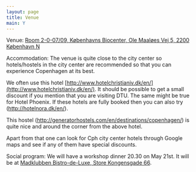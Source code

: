 ```yaml
---
layout: page
title: Venue
main: Y
---
```


Venue: [Room 2-0-07/09, Københavns Biocenter, Ole Maaløes Vej 5, 2200 København N](https://www.google.dk/maps/place/K%C3%B8benhavns+Biocenter/@55.6992475,12.5573086,17z/data=!4m2!3m1!1s0x0000000000000000:0x80626043049de15e)

Accommodation: The venue is quite close to the city center so hotels/hostels in the city center are recommended so that you can experience Copenhagen at its best.

We often use this hotel [http://www.hotelchristianiv.dk/en/](http://www.hotelchristianiv.dk/en/). It should be possible to get a small discount if you mention that you are visiting DTU. The same might be true for Hotel Phoenix. If these hotels are fully booked then you can also try (http://hotelnora.dk/en/).

This hostel (http://generatorhostels.com/en/destinations/copenhagen/) is quite nice and around the corner from the above hotel. 

Apart from that one can look for Cph city center hotels through Google maps and see if any of them have special discounts.

Social program: We will have a workshop dinner 20.30 on May 21st. It will be at [Madklubben Bistro-de-Luxe, Store Kongensgade 66](http://www.madklubben.dk/en/bistro-de-luxe/about/).